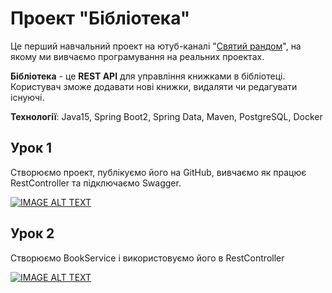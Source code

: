 # Проект "Бібліотека"

Це перший навчальний проект на ютуб-каналі "[Святий рандом](https://www.youtube.com/channel/UCWY7CN0ng--mvd8YvklYAyg)", на якому ми вивчаємо програмування на реальних проектах.

**Бібліотека** - це **REST API** для управління книжками в бібліотеці. Користувач зможе додавати нові книжки, видаляти чи редагувати існуючі. 

**Технології**: Java15, Spring Boot2, Spring Data, Maven, PostgreSQL, Docker

## Урок 1

Створюємо проект, публікуємо його на GitHub, вивчаємо як працює RestController та підключаємо Swagger.

[![IMAGE ALT TEXT](https://img.youtube.com/vi/J8qwa6nlVpY/0.jpg)](https://www.youtube.com/watch?v=J8qwa6nlVpY "Проект Бібліотека. Урок 1. RestController")

## Урок 2

Створюємо BookService і використовуємо його в RestController

[![IMAGE ALT TEXT](https://img.youtube.com/vi/UEd9WJxs3nQ/0.jpg)](https://www.youtube.com/watch?v=UEd9WJxs3nQ "Проект Бібліотека. Урок 2. Service")
